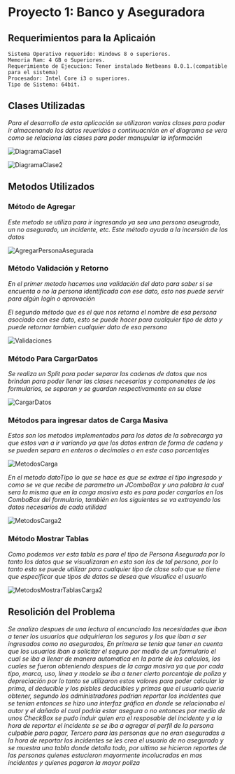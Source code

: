 # Proyecto 1: Banco y Aseguradora

## Requerimientos para la Aplicaión
```
Sistema Operativo requerido: Windows 8 o superiores.
Memoria Ram: 4 GB o Superiores.
Requerimiento de Ejecucion: Tener instalado Netbeans 8.0.1.(compatible para el sistema)
Procesador: Intel Core i3 o superiores.
Tipo de Sistema: 64bit.
```

## Clases Utilizadas
_Para el desarrollo de esta aplicación se utilizaron varias clases para poder ir almacenando los datos reueridos a continuacnión en el diagrama se vera como se relaciona las clases para poder manupular la información_

![DiagramaClase1](IMAGENES/DiagramaClase1.jpg)

![DiagramaClase2](IMAGENES/DiagramaClase2.jpg)

## Metodos Utilizados


### Método de Agregar
_Este metodo se utiliza para ir ingresando ya sea una persona aseugrada, un no asegurado, un incidente, etc. Este método ayuda a la incersión de los datos_

![AgregarPersonaAsegurada](IMAGENES/AgregarPersonaAsegurada.jpg)

### Método Validación y Retorno

_En el primer metodo hacemos una validación del dato para saber si se encuenta o no la persona identificada con ese dato, esto nos puede servir para algún login o aprovación_

_El segundo método que es el que nos retorna el nombre de esa persona asociado con ese dato, esto se puede hacer para cualquier tipo de dato y puede retornar tambien cualquier dato de esa persona_

![Validaciones](IMAGENES/Validaciones.jpg)

### Método Para CargarDatos

_Se realiza un Split para poder separar las cadenas de datos que nos brindan para poder llenar las clases necesarias y componenetes de los formularios, se separan y se guardan respectivamente en su clase_

![CargarDatos](IMAGENES/CargarDatos.jpg)

### Métodos para ingresar datos de Carga Masiva

_Estos son los metodos implementados para los datos de la sobrecarga ya que estos van a ir variando ya que los datos entran de forma de cadena y se pueden separa en enteros o decimales o en este caso porcentajes_

![MetodosCarga](IMAGENES/MetodosCarga.jpg)

_En el metodo datoTipo lo que se hace es que se extrae el tipo ingresado y como se ve que recibe de parametro un JComboBox y una palabra la cual sera la misma que en la carga masiva esto es para poder cargarlos en los ComboBox del formulario, también en los siguientes se va extrayendo los datos necesarios de cada utilidad_

![MetodosCarga2](IMAGENES/MetodosCarga2.jpg)

### Método Mostrar Tablas

_Como podemos ver esta tabla es para el tipo de Persona Asegurada por lo tanto los datos que se visualizaran en esta son los de tal persona, por lo tanto esto se puede utilizar para cualquier tipo de clase solo que se tiene que especificar que tipos de datos se desea que visualice el usuario_

![MetodosMostrarTablasCarga2](IMAGENES/MostrarTablas.jpg)


## Resolición del Problema

_Se analizo despues de una lectura al encunciado las necesidades que iban a tener los usuarios que adquirieran los seguros y los que iban a ser ingresados como no asegurados, En primera se tenía que tener en cuenta que los usuarios iban a solicitar el seguro por medio de un formulario el cual se iba a llenar de manera automatica en la parte de los calculos, los cuales se fueron obteniendo despues de la carga masiva ya que por cada tipo, marca, uso, linea y modelo se iba a tener cierto porcentaje de poliza y depreciación por lo tanto se utilizaron estos valores para poder calcular la prima, el deducible y los pisbles deducibles y primas que el usuario queria obtener, segundo los administradores podrian reportar los incidentes que se tenían entonces se hizo una interfaz gráfica en donde se relacionaba el autor y el dañado el cual podria estar asegura o no entonces por medio de unos CheckBox se pudo induir quien era el resposable del incidente y a la hora de reportar el incidente se se iba a agregar al perfil de la persona culpable para pagar, Tercero para las personas que no eran aseguradas a la hora de reportar los incidentes se les crea el usuario de no asegurado y se muestra una tabla donde detalla todo, por ultimo se hicieron reportes de las personas quienes estucieron mayormente incolucradas en mas incidentes y quienes pagaron la mayor poliza_